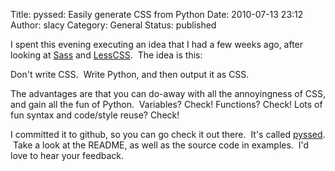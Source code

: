 Title: pyssed: Easily generate CSS from Python
Date: 2010-07-13 23:12
Author: slacy
Category: General
Status: published

I spent this evening executing an idea that I had a few weeks ago, after
looking at [Sass](http://sass-lang.com) and
[LessCSS](http://lesscss.org).  The idea is this:

Don't write CSS.  Write Python, and then output it as CSS.

The advantages are that you can do-away with all the annoyingness of
CSS, and gain all the fun of Python.  Variables? Check! Functions?
Check! Lots of fun syntax and code/style reuse? Check!

I committed it to github, so you can go check it out there.  It's called
[pyssed](http://github.com/slacy/pyssed).  Take a look at the README, as
well as the source code in examples.  I'd love to hear your feedback.
